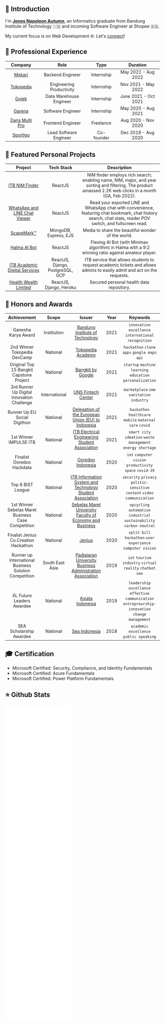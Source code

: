 ## 🐬 Introduction

I'm [**Jones Napoleon Autumn**](https://jonesnapoleon.com/), an Informatics graduate from Bandung Institute of Technology 🇮🇩 and incoming Software Engineer at Shopee 🇸🇬.

My current focus is on Web Development 🌐. Let's [connect](https://www.linkedin.com/in/jonesnapoleon/)!

## 💼 Professional Experience

|                             Company                              |           Role           |    Type    |       Duration       |
| :--------------------------------------------------------------: | :----------------------: | :--------: | :------------------: |
|          [Mekari](https://mekari.com/)                           |      Backend Engineer    | Internship | May 2021 - Aug 2022  |
|          [Tokopedia](https://www.tokopedia.com/about/)           | Engineering Productivity | Internship | Nov 2021 - May 2022  |
|           [Gojek](https://www.gojek.com/en-id/about/)            | Data Warehouse Engineer  | Internship | June 2021 - Oct 2021 |
|               [Garena](https://www.garena.co.id/)                |    Software Engineer     | Internship | May 2020 - Aug 2021  |
|           [Dans Multi Pro](https://dansmultipro.com/)            |    Frontend Engineer     | Freelance  | Aug 2020 - Nov 2020  |
| [Sportigo](https://www.linkedin.com/company/sportigo-indonesia/) |  Lead Software Engineer  | Co-founder | Dec 2019 - Aug 2020  |

## 🌱 Featured Personal Projects

|                                         Project                                          |            Tech Stack            |                                                                          Description                                                                          |
| :--------------------------------------------------------------------------------------: | :------------------------------: | :-----------------------------------------------------------------------------------------------------------------------------------------------------------: |
|                  [ITB NIM Finder](https://jonesnapoleon.com/nimfinder)                   |             ReactJS              |   NIM finder employs rich search; enabling name, NIM, major, and year sorting and filtering. The product amassed 2.2K web clicks in a month (GA, Feb 2022).   |
| [WhatsApp and LINE Chat Viewer](https://jonesnapoleon.com/projects/chat-viewer/whatsapp) |             ReactJS              | Read your exported LINE and WhatsApp chat with convenience, featuring chat bookmark, chat history search, chat stats, reader POV switch, and fullscreen read. |
|                      [ScapeMark™](https://scapemark.herokuapp.com/)                      |      MongoDB, Express, EJS       |                                                       Media to share the beautiful wonder of the world.                                                       |
|                       [Halma AI Bot](https://halmaaibot.web.app/)                        |             ReactJS              |                               Flexing AI Bot (with Minimax algorithm) in Halma with a 9:2 winning ratio against amateur player.                               |
|            [ITB Academic Digital Services](https://layanan.jonesnapoleon.com)            | ReactJS, Django, PostgreSQL, GCP |                    ITB service that allows students to request academic tickets and allows admins to easily admit and act on the requests.                    |
|            [Health Wealth Limited](https://healthwealthlimited.netlify.app/)             |     ReactJS, Django, Heroku      |                                                           Secured personal health data repository.                                                            |

## 🥇 Honors and Awards

|                      Achievement                      |      Scope      |                                                              Issuer                                                              | Year |                                             Keywords                                              |
| :---------------------------------------------------: | :-------------: | :------------------------------------------------------------------------------------------------------------------------------: | :--: | :-----------------------------------------------------------------------------------------------: |
|                  Ganesha Karya Award                  |   Institution   |                                      [Bandung Institute of Technology](https://itb.ac.id/)                                       | 2021 |                        `innovation excellence` `international recognition`                        |
|             2nd Winner Tokopedia DevCamp              |    National     |                               [Tokopedia Academy](https://academy.tokopedia.com/events/dev-camp/)                                | 2021 |                            `hackathon` `clone apps` `google maps api`                             |
|       Original Top 15 Bangkit Capstone Project        |    National     |                                   [Bangkit by Google](https://grow.google/intl/id_id/bangkit/)                                   | 2021 |                    `startup` `machine learning` `education` `personalization`                     |
|      3rd Runner Up Digital Innovation Challenge       |  International  |                                [UNS Fintech Center](https://fintechcenter.uns.ac.id/en/home-en/)                                 | 2021 |                             `marketplace` `sme` `sanitation industry`                             |
|             Runner Up EU Social Digithon              |    National     | [Delegation of the European Union (EU) to Indonesia](https://eeas.europa.eu/delegations/fiji/104635/eu-social-digithon-2021_ru/) | 2021 |                     `hackathon` `healthcare` `mobile` `maternal care` `covid`                     |
|                1st Winner IMPULSE ITB                 |    National     |                 [ITB Electrical Engineering Student Association](https://www.linkedin.com/company/impulse-itb/)                  | 2021 |                   `smart city` `ideation` `waste management` `energy shortage`                    |
|               Finalist Ooredoo Hackdata               |    National     |                              [Ooredoo Indonesia](https://www.hackathon.lime-innovation.id/hackdata)                              | 2020 |                      `iot` `computer vision` `productivity space` `covid-19`                      |
|                   Top 8 BIST League                   |    National     |            [ITB Information System and Technology Student Association](https://www.linkedin.com/company/assists-itb/)            | 2020 |              `security` `privacy` `politic-sensitive content` `video communication`               |
|  1st Winner Sebelas Maret Business Case Competition   |    National     |             [Sebelas Maret University Faculty of Economy and Business](https://uns.ac.id/en/economics-and-business/)             | 2020 |               `upcycling` `automation` `industrial sustainability` `carbon neutral`               |
|         Finalist Jenius Co.Creation Hackathon         |    National     |                                                [Jenius](https://www.cocreate.id/)                                                | 2020 |                   `split bill` `hackathon` `user experience` `computer vision`                    |
| Runner up International Business Solution Competition | South East Asia |                     [Padjajaran University Business Administration Association](https://www.ibscunpad.com/)                      | 2019 |                    `iot` `tourism industry` `virtual reality` `chatbot` `seo`                     |
|               XL Future Leaders Awardee               |    National     |                                         [Axiata Indonesia](https://xlfutureleaders.com/)                                         | 2019 | `leadership excellence` `effective communication` `entrepreurship-innovation` `change management` |
|                SEA Scholarship Awardee                |    National     |                                         [Sea Indonesia](https://idscholarships.sea.com/)                                         | 2018 |                              `academic excellence` `public speaking`                              |

## 🎓 Certification

- Microsoft Certified: Security, Compliance, and Identity Fundamentals
- Microsoft Certified: Azure Fundamentals
- Microsoft Certified: Power Platform Fundamentals

## ⭐ Github Stats

![Metrics](/github-metrics.svg)
